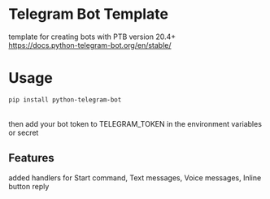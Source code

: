 # Telegram Bot Template
template for creating bots with PTB version 20.4+ <br>
https://docs.python-telegram-bot.org/en/stable/ <br>

# Usage
```bash
pip install python-telegram-bot
```
<br> then add your bot token to TELEGRAM_TOKEN in the environment variables or secret 

## Features
added handlers for Start command, Text messages, Voice messages, Inline button reply <br>

